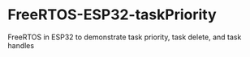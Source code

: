 # FreeRTOS-ESP32-taskPriority
FreeRTOS in ESP32 to demonstrate task priority, task delete, and task handles
